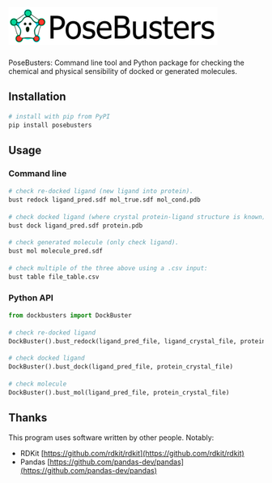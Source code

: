 
# <img src="docs/source/_static/logo_banner.png" alt="drawing" height="75"/>

PoseBusters: Command line tool and Python package for checking the chemical
and physical sensibility of docked or generated molecules.


## Installation

```bash
# install with pip from PyPI
pip install posebusters
```
<!-- # install with conda from conda-forge
conda install posebusters -c conda-forge -->

## Usage

### Command line

```bash
# check re-docked ligand (new ligand into protein).
bust redock ligand_pred.sdf mol_true.sdf mol_cond.pdb

# check docked ligand (where crystal protein-ligand structure is known).
bust dock ligand_pred.sdf protein.pdb

# check generated molecule (only check ligand).
bust mol molecule_pred.sdf

# check multiple of the three above using a .csv input:
bust table file_table.csv
```

### Python API

```python
from dockbusters import DockBuster

# check re-docked ligand
DockBuster().bust_redock(ligand_pred_file, ligand_crystal_file, protein_crystal_file)

# check docked ligand
DockBuster().bust_dock(ligand_pred_file, protein_crystal_file)

# check molecule
DockBuster().bust_mol(ligand_pred_file, protein_crystal_file)
```

## Thanks

This program uses software written by other people. Notably:

- RDKit [https://github.com/rdkit/rdkit](https://github.com/rdkit/rdkit)
- Pandas [https://github.com/pandas-dev/pandas](https://github.com/pandas-dev/pandas)

